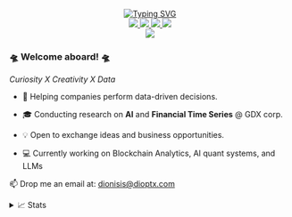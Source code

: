 
<p align="center">
<a href="https://git.io/typing-svg"><img src="https://readme-typing-svg.demolab.com?font=Fira+Code&size=18&duration=2000&pause=100&color=F7931A&multiline=true&width=500&height=80&lines=Dionisis+Pettas;Data+Science+Leader+%26+Researcher;AI+%7C+Blockchain+%7C+Fintech" alt="Typing SVG" /></a>

<br/>
<a href="https://dioptx.com">
    <img src="https://img.shields.io/badge/Website-dioptx.com-red?style=flat-square">
</a>  
<a href="https://dioptx.com/about">
    <img src="https://img.shields.io/badge/about-CV-red?style=flat-square">
</a>  
<a href="https://www.linkedin.com/in/dionisispettas/">
    <img src="https://img.shields.io/badge/-Linkedin-blue?style=flat-square&logo=linkedin">
</a>
<a href="mailto:dionisis@dioptx.com">
    <img src="https://img.shields.io/badge/-Email-red?style=flat-square&logo=gmail&logoColor=white">
</a>
<br/> 

<a href="https://github.com/dioptx">
    <img src="https://github-stats-alpha.vercel.app/api?username=dioptx&cc=22272e&tc=37BCF6&ic=fff&bc=0000">
</a>


</p>


### 🛸 Welcome aboard! 🛸

*Curiosity X Creativity X Data*

* 🧠 Helping companies perform data-driven decisions.

* 🎓 Conducting research on **AI** and **Financial Time Series** @ GDX corp.

* 💡 Open to exchange ideas and business opportunities.

* 💻 Currently working on Blockchain Analytics, AI quant systems, and LLMs

📫 Drop me an email at: dionisis@dioptx.com


<details>
<summary>📈 Stats</summary>
<br>
My Github Stats

![](http://github-profile-summary-cards.vercel.app/api/cards/profile-details?username=dioptx&theme=dracula)

![](http://github-profile-summary-cards.vercel.app/api/cards/repos-per-language?username=dioptx&theme=dracula) 
![](http://github-profile-summary-cards.vercel.app/api/cards/most-commit-language?username=dioptx&theme=dracula)


<br>
Currently Coding & Listening to:

[![spotify-github-profile](https://spotify-github-profile.vercel.app/api/view?uid=12134432676&cover_image=true&theme=default&show_offline=false&background_color=121212&interchange=false)](https://github.com/kittinan/spotify-github-profile)

</details>
